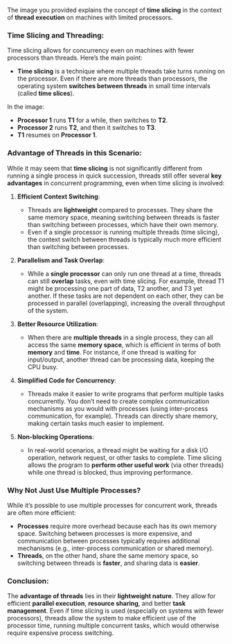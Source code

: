 The image you provided explains the concept of **time slicing** in the context of **thread execution** on machines with limited processors. 

### Time Slicing and Threading:

Time slicing allows for concurrency even on machines with fewer processors than threads. Here’s the main point:

- **Time slicing** is a technique where multiple threads take turns running on the processor. Even if there are more threads than processors, the operating system **switches between threads** in small time intervals (called **time slices**). 

In the image:
- **Processor 1** runs **T1** for a while, then switches to **T2**.
- **Processor 2** runs **T2**, and then it switches to **T3**.
- **T1** resumes on **Processor 1**.

### Advantage of Threads in this Scenario:

While it may seem that **time slicing** is not significantly different from running a single process in quick succession, threads still offer several **key advantages** in concurrent programming, even when time slicing is involved:

1. **Efficient Context Switching**:
   - Threads are **lightweight** compared to processes. They share the same memory space, meaning switching between threads is faster than switching between processes, which have their own memory.
   - Even if a single processor is running multiple threads (time slicing), the context switch between threads is typically much more efficient than switching between processes.

2. **Parallelism and Task Overlap**:
   - While a **single processor** can only run one thread at a time, threads can still **overlap** tasks, even with time slicing. For example, thread T1 might be processing one part of data, T2 another, and T3 yet another. If these tasks are not dependent on each other, they can be processed in parallel (overlapping), increasing the overall throughput of the system.

3. **Better Resource Utilization**:
   - When there are **multiple threads** in a single process, they can all access the same **memory space**, which is efficient in terms of both **memory** and **time**. For instance, if one thread is waiting for input/output, another thread can be processing data, keeping the CPU busy.

4. **Simplified Code for Concurrency**:
   - Threads make it easier to write programs that perform multiple tasks concurrently. You don’t need to create complex communication mechanisms as you would with processes (using inter-process communication, for example). Threads can directly share memory, making certain tasks much easier to implement.

5. **Non-blocking Operations**:
   - In real-world scenarios, a thread might be waiting for a disk I/O operation, network request, or other tasks to complete. Time slicing allows the program to **perform other useful work** (via other threads) while one thread is blocked, thus improving performance.

### Why Not Just Use Multiple Processes?

While it’s possible to use multiple processes for concurrent work, threads are often more efficient:

- **Processes** require more overhead because each has its own memory space. Switching between processes is more expensive, and communication between processes typically requires additional mechanisms (e.g., inter-process communication or shared memory).
- **Threads**, on the other hand, share the same memory space, so switching between threads is **faster**, and sharing data is **easier**.

### Conclusion:

The **advantage of threads** lies in their **lightweight nature**. They allow for efficient **parallel execution**, **resource sharing**, and better **task management**. Even if time slicing is used (especially on systems with fewer processors), threads allow the system to make efficient use of the processor time, running multiple concurrent tasks, which would otherwise require expensive process switching.
